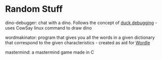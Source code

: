 # Random Stuff

dino-debugger: chat with a dino. Follows the concept of [duck debugging](https://en.wikipedia.org/wiki/Rubber_duck_debugging)
	- uses CowSay linux command to draw dino

wordmakinator: program that gives you all the words in a given dictionary that correspond to the given characteristics
	- created as aid for [Wordle](https://www.nytimes.com/games/wordle/index.html)

mastermind: a mastermind game made in C
